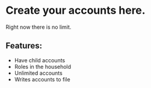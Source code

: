 # Create your accounts here.

Right now there is no limit.

## Features:
* Have child accounts
* Roles in the household
* Unlimited accounts
* Writes accounts to file
